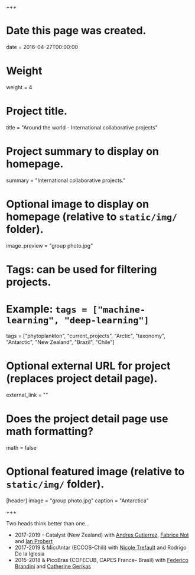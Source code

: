 +++
# Date this page was created.
date = 2016-04-27T00:00:00

# Weight
weight = 4

# Project title.
title = "Around the world - International collaborative projects"

# Project summary to display on homepage.
summary = "International collaborative projects."

# Optional image to display on homepage (relative to `static/img/` folder).
image_preview = "group photo.jpg"

# Tags: can be used for filtering projects.
# Example: `tags = ["machine-learning", "deep-learning"]`
tags = ["phytoplankton", "current_projects", "Arctic", "taxonomy", "Antarctic", "New Zealand", "Brazil", "Chile"]

# Optional external URL for project (replaces project detail page).
external_link = ""

# Does the project detail page use math formatting?
math = false

# Optional featured image (relative to `static/img/` folder).
[header]
image = "group photo.jpg"
caption = "Antarctica"

+++

Two heads think better than one...

* 2017-2019 -  Catalyst (New Zealand) with [Andres Gutierrez]( https://www.researchgate.net/profile/Andres_Gutierrez22), [Fabrice Not](https://www.researchgate.net/profile/Fabrice_Not) and [Ian Probert]( https://www.researchgate.net/profile/Ian_Probert)
* 2017-2019 & MicrAntar (ECCOS-Chili) with [Nicole Trefault](https://www.researchgate.net/profile/Nicole_Trefault) and Rodrigo De la Iglesia
* 2015-2018 & PicoBras (COFECUB, CAPES France- Brasil) with [Federico Brandini](https://www.researchgate.net/profile/Frederico_Brandini) and [Catherine Gerikas]( https://www.researchgate.net/profile/Catherine_Ribeiro)